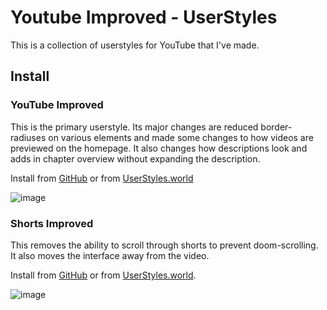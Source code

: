 # Youtube Improved - UserStyles

This is a collection of userstyles for YouTube that I've made.

## Install

### YouTube Improved
This is the primary userstyle. Its major changes are reduced border-radiuses on various elements and made some changes to how videos are previewed on the homepage. It also changes how descriptions look and adds in chapter overview without expanding the description.

Install from [GitHub](https://github.com/Reinachan/youtube-improved-userstyle/raw/main/youtube-improved.user.css) or from [UserStyles.world](https://userstyles.world/user/reinachan)

![image](https://github.com/Reinachan/youtube-improved-userstyle/assets/16106839/47862f5d-e105-4878-8bff-641bfed325af)

### Shorts Improved
This removes the ability to scroll through shorts to prevent doom-scrolling. It also moves the interface away from the video.

Install from [GitHub](https://github.com/Reinachan/youtube-improved-userstyle/raw/main/shorts-improved.user.css) or from [UserStyles.world](https://userstyles.world/user/reinachan).

![image](https://github.com/Reinachan/youtube-improved-userstyle/assets/16106839/c8ce0a54-befb-4aa6-b9e9-164283a375c9)

